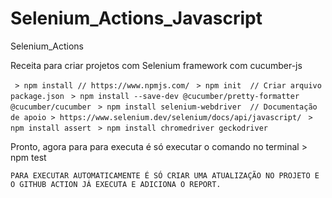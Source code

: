 # Selenium_Actions_Javascript

Selenium_Actions 

Receita para criar projetos com Selenium framework com cucumber-js 

``` > npm install // https://www.npmjs.com/```
``` > npm init  // Criar arquivo package.json```
``` > npm install --save-dev @cucumber/pretty-formatter @cucumber/cucumber```
``` > npm install selenium-webdriver  // Documentação de apoio > https://www.selenium.dev/selenium/docs/api/javascript/```
``` > npm install assert```
``` > npm install chromedriver geckodriver```

Pronto, agora para para executa é só executar o comando no terminal > npm test 

```PARA EXECUTAR AUTOMATICAMENTE É SÓ CRIAR UMA ATUALIZAÇÃO NO PROJETO E O GITHUB ACTION JÁ EXECUTA E ADICIONA O REPORT.```
